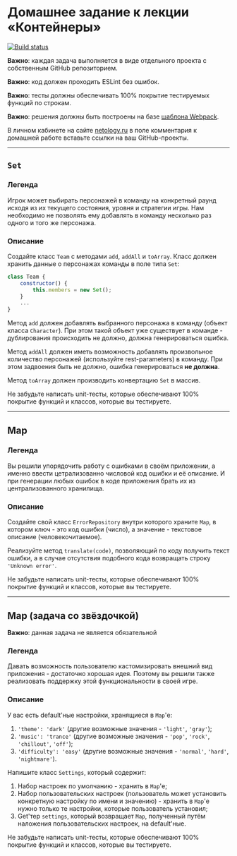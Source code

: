 # Домашнее задание к лекции «Контейнеры»

[![Build status](https://ci.appveyor.com/api/projects/status/fajps9rxc0f9u0yw?svg=true)](https://ci.appveyor.com/project/RomanMenshikov92/containers-hw-8)

**Важно**: каждая задача выполняется в виде отдельного проекта с собственным GitHub репозиторием.

**Важно**: код должен проходить ESLint без ошибок.

**Важно**: тесты должны обеспечивать 100% покрытие тестируемых функций по строкам.

**Важно**: решения должны быть построены на базе [шаблона Webpack](/https://github.com/netology-code/ajs-homeworks/tree/ajs8/ci-template).

В личном кабинете на сайте [netology.ru](http://netology.ru/) в поле комментария к домашней работе вставьте ссылки на ваш GitHub-проекты.

---

## `Set`

### Легенда

Игрок может выбирать персонажей в команду на конкретный раунд исходя из их текущего состояния, уровня и стратегии игры. Нам необходимо не позволять ему добавлять в команду несколько раз одного и того же персонажа.

### Описание

Создайте класс `Team` с методами `add`, `addAll` и `toArray`. Класс должен хранить данные о персонажах команды в поле типа `Set`:

```javascript
class Team {
    constructor() {
        this.members = new Set();
    }
    ...
}
```

Метод `add` должен добавлять выбранного персонажа в команду (объект класса `Character`). При этом такой объект уже существует в команде - дублирования происходить не должно, должна генерироваться ошибка.

Метод `addAll` должен иметь возможность добавлять произвольное количество персонажей (используйте rest-parameters) в команду. При этом задвоения быть не должно, ошибка генерироваться **не должна**.

Метод `toArray` должен производить конвертацию `Set` в массив.

Не забудьте написать unit-тесты, которые обеспечивают 100% покрытие функций и классов, которые вы тестируете.

---

## Map

### Легенда

Вы решили упорядочить работу с ошибками в своём приложении, а именно ввести цетрализованно числовой код ошибки и её описание. И при генерации любых ошибок в коде приложения брать их из централизованного хранилища.

### Описание

Создайте свой класс `ErrorRepository` внутри которого храните `Map`, в котором ключ - это код ошибки (число), а значение - текстовое описание (человекочитаемое).

Реализуйте метод `translate(code)`, позволяющий по коду получить текст ошибки, а в случае отсутствия подобного кода возвращать строку `'Unknown error'`.

Не забудьте написать unit-тесты, которые обеспечивают 100% покрытие функций и классов, которые вы тестируете.

---

## Map (задача со звёздочкой)

**Важно**: данная задача не является обязательной

### Легенда

Давать возможность пользователю кастомизировать внешний вид приложения - достаточно хорошая идея. Поэтому вы решили также реализовать поддержку этой функциональности в своей игре.

### Описание

У вас есть default'ные настройки, хранящиеся в `Map`'е:

1. `'theme': 'dark'` (другие возможные значения - `'light'`, `'gray'`);
1. `'music': 'trance'` (другие возможные значения - `'pop'`, `'rock'`, `'chillout'`, `'off'`);
1. `'difficulty': 'easy'` (другие возможные значения - `'normal'`, `'hard'`, `'nightmare'`).

Напишите класс `Settings`, который содержит:

1. Набор настроек по умолчанию - хранить в `Map`'е;
1. Набор пользовательских настроек (пользователь может установить конкретную настройку по имени и значению) - хранить в `Map`'е нужно только те настройки, которые пользователь установил;
1. Get'тер `settings`, который возвращает `Map`, полученный путём наложения пользовательских настроек, на default'ные.

Не забудьте написать unit-тесты, которые обеспечивают 100% покрытие функций и классов, которые вы тестируете.
